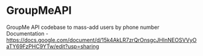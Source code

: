 # GroupMeAPI
GroupMe API codebase to mass-add users by phone number
Documentation - https://docs.google.com/document/d/15k4AkLR7zrQrOnsgcJHInNEOSVVyOaTY69FzPHC9YTw/edit?usp=sharing 
